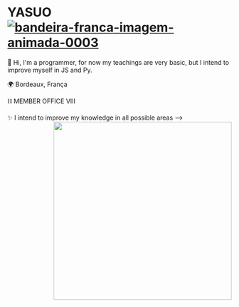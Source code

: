 # YASUO <a href="https://www.imagensanimadas.com/cat-bandeira-da-franca-764.htm"><img src="https://www.imagensanimadas.com/data/media/764/bandeira-franca-imagem-animada-0003.gif" border="0" alt="bandeira-franca-imagem-animada-0003" /></a>

🧪 Hi, I'm a programmer, for now my teachings are very basic, but I intend to improve myself in JS and Py.

🌍 Bordeaux, França

⛓ MEMBER OFFICE VIII

✨ I intend to improve my knowledge in all possible areas
-->
<img align="right" width="400" height="400" src=https://i.pinimg.com/originals/1c/4f/ac/1c4facad627b098885aec6266b8c6c0e.gif>

